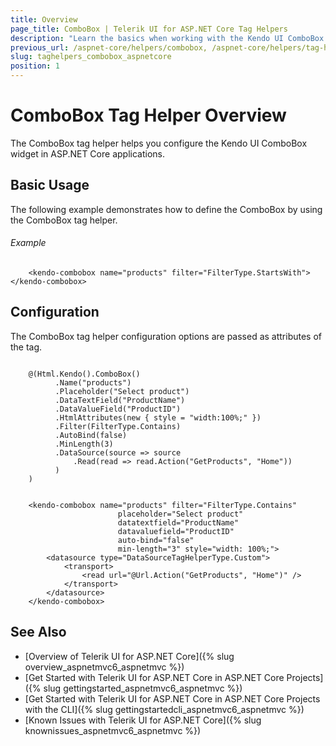 ```yaml
---
title: Overview
page_title: ComboBox | Telerik UI for ASP.NET Core Tag Helpers
description: "Learn the basics when working with the Kendo UI ComboBox tag helper for ASP.NET Core (MVC 6 or ASP.NET Core MVC)."
previous_url: /aspnet-core/helpers/combobox, /aspnet-core/helpers/tag-helpers/combobox
slug: taghelpers_combobox_aspnetcore
position: 1
---
```


# ComboBox Tag Helper Overview

The ComboBox tag helper helps you configure the Kendo UI ComboBox widget in ASP.NET Core applications.

## Basic Usage

The following example demonstrates how to define the ComboBox by using the ComboBox tag helper.

###### Example

        <kendo-combobox name="products" filter="FilterType.StartsWith"></kendo-combobox>

## Configuration

The ComboBox tag helper configuration options are passed as attributes of the tag.

```tab-cshtml

    @(Html.Kendo().ComboBox()
          .Name("products")
          .Placeholder("Select product")
          .DataTextField("ProductName")
          .DataValueField("ProductID")
          .HtmlAttributes(new { style = "width:100%;" })
          .Filter(FilterType.Contains)
          .AutoBind(false)
          .MinLength(3)
          .DataSource(source => source
              .Read(read => read.Action("GetProducts", "Home"))
          )
    )
```
```tab-tagHelper

    <kendo-combobox name="products" filter="FilterType.Contains"
                        placeholder="Select product"
                        datatextfield="ProductName"
                        datavaluefield="ProductID"
                        auto-bind="false"
                        min-length="3" style="width: 100%;">
        <datasource type="DataSourceTagHelperType.Custom">
            <transport>
                <read url="@Url.Action("GetProducts", "Home")" />
            </transport>
        </datasource>
    </kendo-combobox>
```

## See Also

* [Overview of Telerik UI for ASP.NET Core]({% slug overview_aspnetmvc6_aspnetmvc %})
* [Get Started with Telerik UI for ASP.NET Core in ASP.NET Core Projects]({% slug gettingstarted_aspnetmvc6_aspnetmvc %})
* [Get Started with Telerik UI for ASP.NET Core in ASP.NET Core Projects with the CLI]({% slug gettingstartedcli_aspnetmvc6_aspnetmvc %})
* [Known Issues with Telerik UI for ASP.NET Core]({% slug knownissues_aspnetmvc6_aspnetmvc %})
